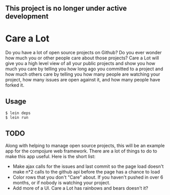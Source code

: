 ## This project is no longer under active development

# Care a Lot

Do you have a lot of open source projects on Github? Do you ever
wonder how much you or other people care about those projects? Care a
Lot will give you a high level view of all your public projects and
show you how much you care by telling you how long ago you committed
to a project and how much others care by telling you how many people
are watching your project, how many issues are open against it, and
how many people have forked it.

## Usage

    $ lein deps
    $ lein run

## TODO

Along with helping to manage open source projects, this will be an
example app for the compojure web framework. There are a lot of things
to do to make this app useful. Here is the short list:

* Make ajax calls for the issues and last commit so the page load doesn't make n*2 calls to the github api before the page has a chance to load
* Color rows that you don't "Care" about. If you haven't pushed in over 6 months, or if nobody is watching your project.
* Add more of a UI. Care a Lot has rainbows and bears doesn't it?
